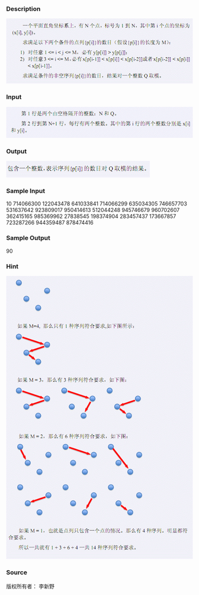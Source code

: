 
### Description
![](/JudgeOnline/images/2030_1.jpg)
### Input
![](/JudgeOnline/images/2030_2.jpg)
### Output
![](/JudgeOnline/images/2030_3.jpg)
### Sample Input
10 714066300
122043478 641033841
714066299 635034305
746657703 531637642
923809017 950414613
512044248 945746679
960702607 362415165
985369962 27838545
198374904 283457437
173667857 723287266
944359487 878474416

### Sample Output
90
### Hint
![](/JudgeOnline/images/2030_4.jpg)
### Source
版权所有者： 李新野